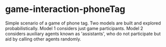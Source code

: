 # game-interaction-phoneTag
Simple scenario of a game of phone tag. Two models are built and explored probabilistically. Model 1 considers just game participants. Model 2 considers auxiliary agents known as 'assistants', who do not participate but aid by calling other agents randomly.
